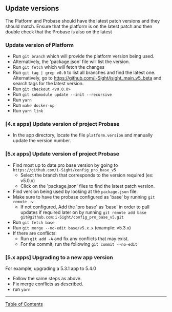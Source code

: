 ## Update versions

The Platform and Probase should have the latest patch versions and they should match. Ensure that the platform is on the latest patch and then double check that the Probase is also on the latest

### Update version of Platform
- Run `git branch` which will provide the platform version being used.
- Alternatively, the 'package.json' file will list the version.
- Run `git fetch` which will fetch the changes
- Run `git tag | grep v0.0` to list all branches and find the latest one. Alternatively, go to <https://github.com/i-Sight/isight_main_v5_beta> and search tags for the latest version.
- Run `git checkout <v0.0.0>`
- Run `git submodule update --init --recursive`
- Run `yarn`
- Run `make docker-up`
- Run `yarn link`

### [4.x apps] Update version of project Probase
- In the app directory, locate the file `platform.version` and manually update the version number.

### [5.x apps] Update version of project Probase
- Find most up to date pro base version by going to `https://github.com/i-Sight/config_pro_base_v5`
  - Select the branch that corresponds to the version required (ex: v5.0.x)
  - Click on the 'package.json' files to find the latest patch version.
- Find version being used by looking at the `package.json` file.
- Make sure to have the probase configured as 'base' by running `git remote -v`
  - If not configured, Add the 'pro base' as 'base' in order to pull updates if required later on by running `git remote add base git@github.com:i-Sight/config_pro_base_v5.git`
- Run `git fetch base`
- Run `git merge --no-edit base/v5.x.x` (example: v5.3.x)
- If there are conflicts:
  - Run `git add -A` and fix any conflicts that may exist.
  - For the commit, run the following `git commit --no-edit`

### [5.x apps] Upgrading to a new app version
For example, upgrading a 5.3.1 app to 5.4.0

- Follow the same steps as above.
- Fix merge conflicts as described.
- run `yarn` 

***
[Table of Contents](../README.md)